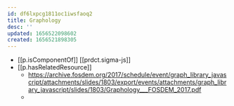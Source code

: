 ```yaml
---
id: df6lxpcg1811oc1iwsfaoq2
title: Graphology
desc: ''
updated: 1656522098602
created: 1656521898305
---
```



- [[p.isComponentOf]] [[prdct.sigma-js]]
- [[p.hasRelatedResource]]
  - https://archive.fosdem.org/2017/schedule/event/graph_library_javascript/attachments/slides/1803/export/events/attachments/graph_library_javascript/slides/1803/Graphology___FOSDEM_2017.pdf
  - 
